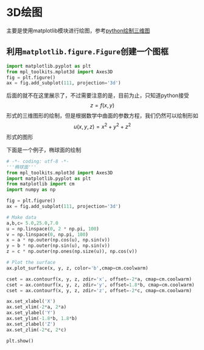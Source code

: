 # 3D绘图

主要是使用matplotlib模块进行绘图，参考[python绘制三维图](https://www.cnblogs.com/xingshansi/p/6777945.html)

## 利用`matplotlib.figure.Figure`创建一个图框

```python
import matplotlib.pyplot as plt
from mpl_toolkits.mplot3d import Axes3D
fig = plt.figure()
ax = fig.add_subplot(111, projection='3d')
```

后面的就不在这里展示了，不过需要注意的是，目前为止，只知道python接受 $$ z=f(x,y) $$ 形式的三维图形的绘制，但是根据数学中曲面的参数方程，我们仍然可以绘制形如$$ u(x,y,z)=x^2+y^2+z^2$$ 形式的图形

下面是一个例子，椭球面的绘制

```python
# -*- coding: utf-8 -*-
'''椭球面'''
from mpl_toolkits.mplot3d import Axes3D
import matplotlib.pyplot as plt
from matplotlib import cm
import numpy as np

fig = plt.figure()
ax = fig.add_subplot(111, projection='3d')

# Make data
a,b,c= 5.0,25.0,7.0
u = np.linspace(0, 2 * np.pi, 100)
v = np.linspace(0, np.pi, 100)
x = a * np.outer(np.cos(u), np.sin(v))
y = b * np.outer(np.sin(u), np.sin(v))
z = c * np.outer(np.ones(np.size(u)), np.cos(v))

# Plot the surface
ax.plot_surface(x, y, z, color='b',cmap=cm.coolwarm)

cset = ax.contourf(x, y, z, zdir='x', offset=-2*a, cmap=cm.coolwarm)
cset = ax.contourf(x, y, z, zdir='y', offset=1.8*b, cmap=cm.coolwarm)
cset = ax.contourf(x, y, z, zdir='z', offset=-2*c, cmap=cm.coolwarm)

ax.set_xlabel('X')
ax.set_xlim(-2*a, 2*a)
ax.set_ylabel('Y')
ax.set_ylim(-1.8*b, 1.8*b)
ax.set_zlabel('Z')
ax.set_zlim(-2*c, 2*c)

plt.show()

```

